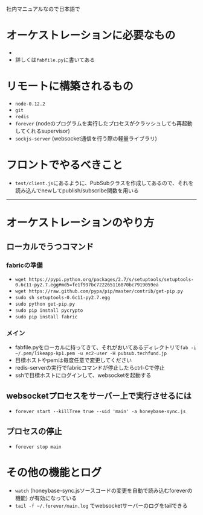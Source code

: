 社内マニュアルなので日本語で

# オーケストレーションに必要なもの
-
- 詳しくは`fabfile.py`に書いてある

# リモートに構築されるもの
- `node-0.12.2`
- `git`
- `redis`
- `forever` (nodeのプログラムを実行したプロセスがクラッシュしても再起動してくれるsupervisor)
- `sockjs-server` (websocket通信を行う際の軽量ライブラリ)

# フロントでやるべきこと
- `test/client.js`にあるように、PubSubクラスを作成してあるので、それを読み込んでnewしてpublish/subscribe関数を用いる

---

# オーケストレーションのやり方
## ローカルでうつコマンド
### fabricの準備
- `wget https://pypi.python.org/packages/2.7/s/setuptools/setuptools-0.6c11-py2.7.egg#md5=fe1f997bc722265116870bc7919059ea`
- `wget https://raw.github.com/pypa/pip/master/contrib/get-pip.py`
- `sudo sh setuptools-0.6c11-py2.7.egg`
- `sudo python get-pip.py`
- `sudo pip install pycrypto`
- `sudo pip install fabric`


### メイン
- fabfile.pyをローカルに持ってきて、それがおいてあるディレクトリで`fab -i ~/.pem/likeapp-kp1.pem -u ec2-user -H pubsub.techfund.jp`
- 目標ホストやpemは毎度任意で変更してください
- redis-serverの実行でfabricコマンドが停止したらctrl-Cで停止
- sshで目標ホストにログインして、websocketを起動する

## websocketプロセスをサーバー上で実行させるには
- `forever start --killTree true --uid 'main' -a honeybase-sync.js`

## プロセスの停止
- `forever stop main`

# その他の機能とログ
- `watch` (honeybase-sync.jsソースコードの変更を自動で読み込むforeverの機能) が有効になっている
- `tail -f ~/.forever/main.log` でwebsocketサーバーのログをtailできる
